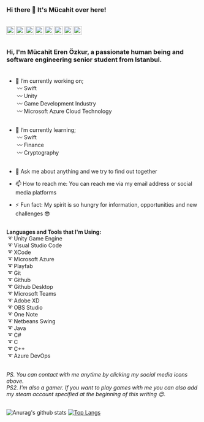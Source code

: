 ### Hi there 👋 It's Mücahit over here! 
 
 <br/>

<a href="https://www.linkedin.com/in/mucahiterenozkur/">
  <img align="left" alt="Mücahit's Linkedin" width="22px" src="https://cdn.jsdelivr.net/npm/simple-icons@v3/icons/linkedin.svg" />
</a>
<a href="https://mucahiterenozkur.itch.io/">
  <img align="left" alt="Mücahit's Itch.io" width="22px" src="https://cdn.jsdelivr.net/npm/simple-icons@3.13.0/icons/itch-dot-io.svg" />
</a>
<a href="https://www.youtube.com/channel/UCY7yBMEWy2ZUZJ5XMtpG7aQ">
  <img align="left" alt="Mücahit's Youtube" width="22px" src="https://cdn.jsdelivr.net/npm/simple-icons@v3/icons/youtube.svg" />
</a>
<a href="https://www.twitch.tv/cartilagotv">
  <img align="left" alt="Mücahit's Twitch" width="22px" src="https://cdn.jsdelivr.net/npm/simple-icons@3.13.0/icons/twitch.svg" />
</a>
<a href="https://www.instagram.com/mucahiterenozkur/">
  <img align="left" alt="Mücahit's Instagram" width="22px" src="https://cdn.jsdelivr.net/npm/simple-icons@v3/icons/instagram.svg" />
</a>
<a href="https://www.facebook.com/mucahiteren.ozkur">
  <img align="left" alt="Mücahit's Facebook" width="22px" src="https://cdn.jsdelivr.net/npm/simple-icons@v3/icons/facebook.svg" />
</a>
<a href="https://discord.gg/gR8HXM">
  <img align="left" alt="Mücahit's Discord" width="22px" src="https://cdn.jsdelivr.net/npm/simple-icons@v3/icons/discord.svg" />
</a>
<a href="https://steamcommunity.com/profiles/76561198164201767">
  <img align="left" alt="Mücahit's Steam" width="22px" src="https://cdn.jsdelivr.net/npm/simple-icons@v3/icons/steam.svg" />
</a> <br>

<br />


<!--
**mucahiterenozkur/mucahiterenozkur** is a ✨ _special_ ✨ repository because its `README.md` (this file) appears on your GitHub profile.
-->

### Hi, I'm Mücahit Eren Özkur, a passionate human being and software engineering senior student from Istanbul.<br><br>


- 🔭 I’m currently working on;<br> 
     &nbsp;〰 Swift<br>
     &nbsp;〰 Unity <br>
     &nbsp;〰 Game Development Industry <br>
     &nbsp;〰 Microsoft Azure Cloud Technology<br><br>
     
- 🌱 I’m currently learning;<br>
     &nbsp;〰 Swift<br>
     &nbsp;〰 Finance<br>
     &nbsp;〰 Cryptography<br><br>
- 💬 Ask me about anything and we try to find out together
- 📫 How to reach me: You can reach me via my email address or social media platforms
- ⚡ Fun fact: My spirit is so hungry for information, opportunities and new challenges 😎 <br><br>

**Languages and Tools that I'm Using:** <br>
&nbsp;➰ Unity Game Engine<br>
&nbsp;➰ Visual Studio Code<br>
&nbsp;➰ XCode<br>
&nbsp;➰ Microsoft Azure<br>
&nbsp;➰ Playfab<br>
&nbsp;➰ Git<br>
&nbsp;➰ Github<br>
&nbsp;➰ Github Desktop<br>
&nbsp;➰ Microsoft Teams<br>
&nbsp;➰ Adobe XD<br>
&nbsp;➰ OBS Studio<br>
&nbsp;➰ One Note<br>
&nbsp;➰ Netbeans Swing<br>
&nbsp;➰ Java <br>
&nbsp;➰ C#<br>
&nbsp;➰ C<br>
&nbsp;➰ C++<br>
&nbsp;➰ Azure DevOps<br><br>

<i>PS.  You can contact with me anytime by clicking my social media icons above.</i><br />
<i>PS2. I'm also a gamer. If you want to play games with me you can also add my steam account specified at the beginning of this writing 😊.</i><br /><br> 



![Anurag's github stats](https://github-readme-stats.vercel.app/api?username=mucahiterenozkur&show_icons=true&theme=radical)
[![Top Langs](https://github-readme-stats.vercel.app/api/top-langs/?username=mucahiterenozkur&show_icons=true&theme=radical)](https://github.com/anuraghazra/github-readme-stats)



